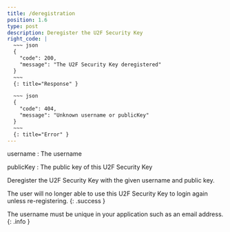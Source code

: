 ```yaml
---
title: /deregistration
position: 1.6
type: post
description: Deregister the U2F Security Key
right_code: |
  ~~~ json
  {
    "code": 200,
    "message": "The U2F Security Key deregistered"
  }
  ~~~
  {: title="Response" }

  ~~~ json
  {
    "code": 404,
    "message": "Unknown username or publicKey"
  }
  ~~~
  {: title="Error" }
---
```


username
: The username

publicKey
: The public key of this U2F Security Key

Deregister the U2F Security Key with the given username and public key.

The user will no longer able to use this U2F Security Key to login again unless re-registering.
{: .success }

The username must be unique in your application such as an email address.
{: .info }
